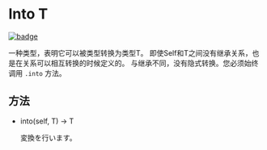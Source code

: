 # Into T

[![badge](https://img.shields.io/endpoint.svg?url=https%3A%2F%2Fgezf7g7pd5.execute-api.ap-northeast-1.amazonaws.com%2Fdefault%2Fsource_up_to_date%3Fowner%3Derg-lang%26repos%3Derg%26ref%3Dmain%26path%3Ddoc/EN/API/types/traits/Into.md%26commit_hash%3Dd15cbbf7b33df0f78a575cff9679d84c36ea3ab1)](https://gezf7g7pd5.execute-api.ap-northeast-1.amazonaws.com/default/source_up_to_date?owner=erg-lang&repos=erg&ref=main&path=doc/EN/API/types/traits/Into.md&commit_hash=d15cbbf7b33df0f78a575cff9679d84c36ea3ab1)

一种类型，表明它可以被类型转换为类型T。
即使Self和T之间没有继承关系，也是在关系可以相互转换的时候定义的。
与继承不同，没有隐式转换。您必须始终调用 `.into` 方法。

## 方法

* into(self, T) -> T

  変換を行います。

